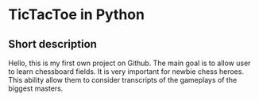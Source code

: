 # TicTacToe in Python


## Short description
Hello, this is my first own project on Github. 
The main goal is to allow user to learn chessboard fields. It is very important
for newbie chess heroes. This ability allow them to consider transcripts
of the gameplays of the biggest masters.